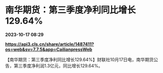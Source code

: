 # 南华期货：第三季度净利同比增长129.64%

**2023-10-17 08:29**

**https://api3.cls.cn/share/article/1487411?os=web&sv=7.7.5&app=CailianpressWeb**

【南华期货：第三季度净利同比增长129.64%】财联社10月17日电，南华期货公告，第三季度净利润1.3亿元，同比增长129.64%。